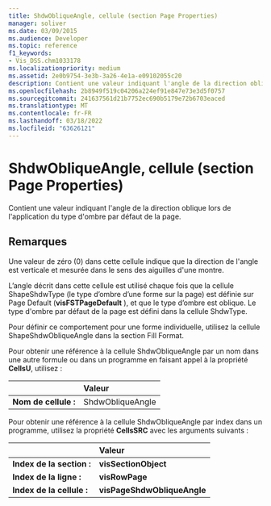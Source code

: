 ```yaml
---
title: ShdwObliqueAngle, cellule (section Page Properties)
manager: soliver
ms.date: 03/09/2015
ms.audience: Developer
ms.topic: reference
f1_keywords:
- Vis_DSS.chm1033178
ms.localizationpriority: medium
ms.assetid: 2e0b9754-3e3b-3a26-4e1a-e09102055c20
description: Contient une valeur indiquant l'angle de la direction oblique lors de l'application du type d'ombre par défaut de la page.
ms.openlocfilehash: 2b8949f519c04206a224ef91e847e73e3d5f0757
ms.sourcegitcommit: 241637561d21b7752ec690b5179e72b6703eaced
ms.translationtype: MT
ms.contentlocale: fr-FR
ms.lasthandoff: 03/18/2022
ms.locfileid: "63626121"
---
```

# <a name="shdwobliqueangle-cell-page-properties-section"></a>ShdwObliqueAngle, cellule (section Page Properties)

Contient une valeur indiquant l'angle de la direction oblique lors de l'application du type d'ombre par défaut de la page.
  
## <a name="remarks"></a>Remarques

Une valeur de zéro (0) dans cette cellule indique que la direction de l'angle est verticale et mesurée dans le sens des aiguilles d'une montre.
  
 L’angle décrit dans cette cellule est utilisé chaque fois que la cellule ShapeShdwType (le type d’ombre d’une forme sur la page) est définie sur Page Default (**visFSTPageDefault** ), et que le type d’ombre est oblique. Le type d'ombre par défaut de la page est défini dans la cellule ShdwType. 
  
Pour définir ce comportement pour une forme individuelle, utilisez la cellule ShapeShdwObliqueAngle dans la section Fill Format.
  
Pour obtenir une référence à la cellule ShdwObliqueAngle par un nom dans une autre formule ou dans un programme en faisant appel à la propriété **CellsU**, utilisez : 
  
||Valeur |
|:-----|:-----|
| **Nom de cellule :**  <br/> | ShdwObliqueAngle  <br/> |
   
Pour obtenir une référence à la cellule ShdwObliqueAngle par index dans un programme, utilisez la propriété **CellsSRC** avec les arguments suivants : 
  
||Valeur |
|:-----|:-----|
| **Index de la section :**  <br/> |**visSectionObject** <br/> |
| **Index de la ligne :**  <br/> |**visRowPage** <br/> |
| **Index de la cellule :**  <br/> |**visPageShdwObliqueAngle** <br/> |
   

